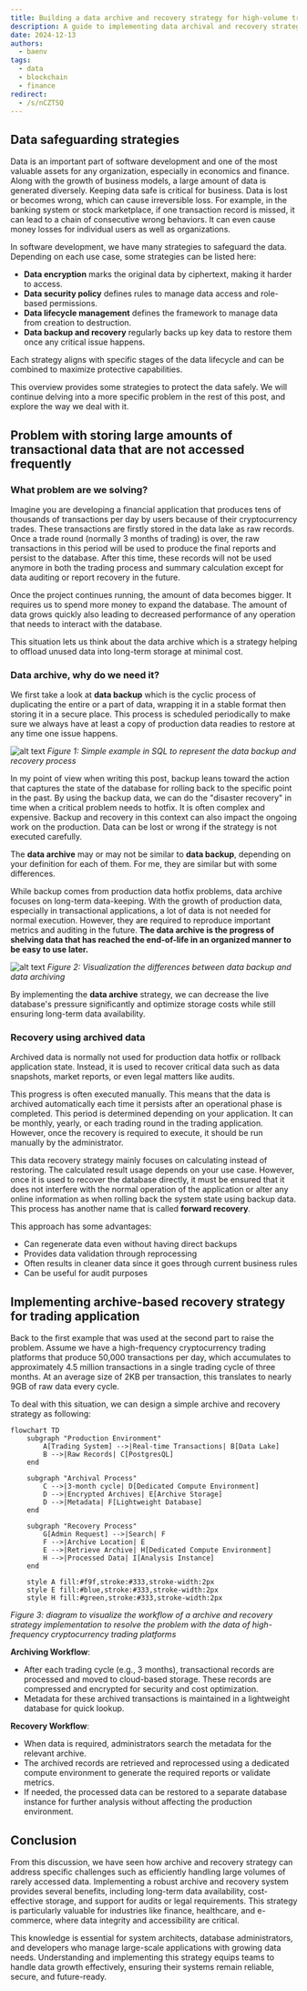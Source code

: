 ```yaml
---
title: Building a data archive and recovery strategy for high-volume trading system
description: A guide to implementing data archival and recovery strategies for high-volume transactional application.
date: 2024-12-13
authors:
  - baenv
tags:
  - data
  - blockchain
  - finance
redirect:
  - /s/nCZTSQ
---
```


## Data safeguarding strategies

Data is an important part of software development and one of the most valuable assets for any organization, especially in economics and finance. Along with the growth of business models, a large amount of data is generated diversely. Keeping data safe is critical for business. Data is lost or becomes wrong, which can cause irreversible loss. For example, in the banking system or stock marketplace, if one transaction record is missed, it can lead to a chain of consecutive wrong behaviors. It can even cause money losses for individual users as well as organizations.

In software development, we have many strategies to safeguard the data. Depending on each use case, some strategies can be listed here:

- **Data encryption** marks the original data by ciphertext, making it harder to access.
- **Data security policy** defines rules to manage data access and role-based permissions.
- **Data lifecycle management** defines the framework to manage data from creation to destruction.
- **Data backup and recovery** regularly backs up key data to restore them once any critical issue happens.

Each strategy aligns with specific stages of the data lifecycle and can be combined to maximize protective capabilities.

This overview provides some strategies to protect the data safely. We will continue delving into a more specific problem in the rest of this post, and explore the way we deal with it.

## Problem with storing large amounts of transactional data that are not accessed frequently

### What problem are we solving?

Imagine you are developing a financial application that produces tens of thousands of transactions per day by users because of their cryptocurrency trades. These transactions are firstly stored in the data lake as raw records. Once a trade round (normally 3 months of trading) is over, the raw transactions in this period will be used to produce the final reports and persist to the database. After this time, these records will not be used anymore in both the trading process and summary calculation except for data auditing or report recovery in the future.

Once the project continues running, the amount of data becomes bigger. It requires us to spend more money to expand the database. The amount of data grows quickly also leading to decreased performance of any operation that needs to interact with the database.

This situation lets us think about the data archive which is a strategy helping to offload unused data into long-term storage at minimal cost.

### Data archive, why do we need it?

We first take a look at **data backup** which is the cyclic process of duplicating the entire or a part of data, wrapping it in a stable format then storing it in a secure place. This process is scheduled periodically to make sure we always have at least a copy of production data readies to restore at any time one issue happens.

![alt text](assets/data-backup-and-restore.png) _Figure 1: Simple example in SQL to represent the data backup and recovery process_

In my point of view when writing this post, backup leans toward the action that captures the state of the database for rolling back to the specific point in the past. By using the backup data, we can do the "disaster recovery" in time when a critical problem needs to hotfix. It is often complex and expensive. Backup and recovery in this context can also impact the ongoing work on the production. Data can be lost or wrong if the strategy is not executed carefully.

The **data archive** may or may not be similar to **data backup**, depending on your definition for each of them. For me, they are similar but with some differences.

While backup comes from production data hotfix problems, data archive focuses on long-term data-keeping. With the growth of production data, especially in transactional applications, a lot of data is not needed for normal execution. However, they are required to reproduce important metrics and auditing in the future. **The data archive is the progress of shelving data that has reached the end-of-life in an organized manner to be easy to use later.**

![alt text](assets/data-backup-and-archive.png) _Figure 2: Visualization the differences between data backup and data archiving_

By implementing the **data archive** strategy, we can decrease the live database's pressure significantly and optimize storage costs while still ensuring long-term data availability.

### Recovery using archived data

Archived data is normally not used for production data hotfix or rollback application state. Instead, it is used to recover critical data such as data snapshots, market reports, or even legal matters like audits.

This progress is often executed manually. This means that the data is archived automatically each time it persists after an operational phase is completed. This period is determined depending on your application. It can be monthly, yearly, or each trading round in the trading application. However, once the recovery is required to execute, it should be run manually by the administrator.

This data recovery strategy mainly focuses on calculating instead of restoring. The calculated result usage depends on your use case. However, once it is used to recover the database directly, it must be ensured that it does not interfere with the normal operation of the application or alter any online information as when rolling back the system state using backup data. This process has another name that is called **forward recovery**.

This approach has some advantages:

- Can regenerate data even without having direct backups
- Provides data validation through reprocessing
- Often results in cleaner data since it goes through current business rules
- Can be useful for audit purposes

## Implementing archive-based recovery strategy for trading application

Back to the first example that was used at the second part to raise the problem. Assume we have a high-frequency cryptocurrency trading platforms that produce 50,000 transactions per day, which accumulates to approximately 4.5 million transactions in a single trading cycle of three months. At an average size of 2KB per transaction, this translates to nearly 9GB of raw data every cycle.

To deal with this situation, we can design a simple archive and recovery strategy as following:

```mermaid
flowchart TD
    subgraph "Production Environment"
        A[Trading System] -->|Real-time Transactions| B[Data Lake]
        B -->|Raw Records| C[PostgresQL]
    end

    subgraph "Archival Process"
        C -->|3-month cycle| D[Dedicated Compute Environment]
        D -->|Encrypted Archives| E[Archive Storage]
        D -->|Metadata| F[Lightweight Database]
    end

    subgraph "Recovery Process"
        G[Admin Request] -->|Search| F
        F -->|Archive Location| E
        E -->|Retrieve Archive| H[Dedicated Compute Environment]
        H -->|Processed Data| I[Analysis Instance]
    end

    style A fill:#f9f,stroke:#333,stroke-width:2px
    style E fill:#blue,stroke:#333,stroke-width:2px
    style H fill:#green,stroke:#333,stroke-width:2px
```

_Figure 3: diagram to visualize the workflow of a archive and recovery strategy implementation to resolve the problem with the data of high-frequency cryptocurrency trading platforms_

**Archiving Workflow**:

- After each trading cycle (e.g., 3 months), transactional records are processed and moved to cloud-based storage. These records are compressed and encrypted for security and cost optimization.
- Metadata for these archived transactions is maintained in a lightweight database for quick lookup.

**Recovery Workflow**:

- When data is required, administrators search the metadata for the relevant archive.
- The archived records are retrieved and reprocessed using a dedicated compute environment to generate the required reports or validate metrics.
- If needed, the processed data can be restored to a separate database instance for further analysis without affecting the production environment.

## Conclusion

From this discussion, we have seen how archive and recovery strategy can address specific challenges such as efficiently handling large volumes of rarely accessed data. Implementing a robust archive and recovery system provides several benefits, including long-term data availability, cost-effective storage, and support for audits or legal requirements. This strategy is particularly valuable for industries like finance, healthcare, and e-commerce, where data integrity and accessibility are critical.

This knowledge is essential for system architects, database administrators, and developers who manage large-scale applications with growing data needs. Understanding and implementing this strategy equips teams to handle data growth effectively, ensuring their systems remain reliable, secure, and future-ready.
